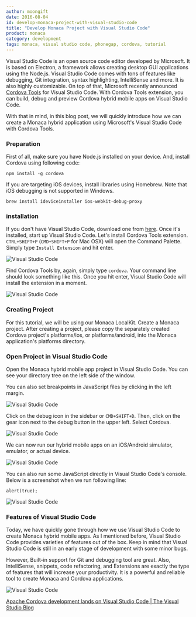 ```yaml
---
author: moongift
date: 2016-08-04
id: develop-monaca-project-with-visual-studio-code
title: "Develop Monaca Project with Visual Studio Code"
product: monaca
category: development
tags: monaca, visual studio code, phonegap, cordova, tutorial
---
```



Visual Studio Code is an open source code editor developed by Microsoft. It is based on Electron, a framework allows creating desktop GUI applications using the Node.js. Visual Studio Code comes with tons of features like debugging, Git integration, syntax highlighting, IntelliSense and more. It is also highly customizable. On top of that, Microsoft recently announced [Cordova Tools](https://github.com/Microsoft/vscode-cordova) for Visual Studio Code. With Cordova Tools extension, you can build, debug and preview Cordova hybrid mobile apps on Visual Studio Code.

With that in mind, in this blog post, we will quickly introduce how we can create a Monaca hybrid application using Microsoft's Visual Studio Code with Cordova Tools.


<!-- more -->

### Preparation

First of all, make sure you have Node.js installed on your device.
And, install Cordova using following code:

```
npm install -g cordova
```

If you are targeting iOS devices, install libraries using Homebrew.
Note that iOS debugging is not supported in Windows.

```
brew install ideviceinstaller ios-webkit-debug-proxy
```


### installation

If you don't have Visual Studio Code, download one from [here](https://code.visualstudio.com/
).
Once it's installed, start up Visual Studio Code.
Let's install Cordova Tools extension.
`CTRL+SHIFT+P` (`CMD+SHIFT+P` for Mac OSX) will open the Command Palette.
Simply type `Install Extension` and hit enter.


![Visual Studio Code](/blog/content/images/2016/Mar/vscode-cordova-1.png)

Find Cordova Tools by, again, simply type `cordova`.
Your command line should look something like this.
Once you hit enter, Visual Studio Code will install the extension in a moment.


![Visual Studio Code](/blog/content/images/2016/Mar/vscode-cordova-2.png)


### Creating Project

For this tutorial, we will be using our Monaca LocalKit.
Create a Monaca project.
After creating a project, please copy the separately created Cordova project's platforms/ios, or platforms/android, into the Monaca application's platforms directory.


### Open Project in Visual Studio Code

Open the Monaca hybrid mobile app project in Visual Studio Code.
You can see your directory tree on the left side of the window.

You can also set breakpoints in JavaScript files by clicking in the left margin.

![Visual Studio Code](/blog/content/images/2016/Mar/vscode-cordova-3.png)


Click on the debug icon in the sidebar or `CMD+SHIFT+D`.
Then, click on the gear icon next to the debug button in the upper left.
Select Cordova.

![Visual Studio Code](/blog/content/images/2016/Mar/vscode-cordova-4.png)


We can now run our hybrid mobile apps on an iOS/Android simulator, emulator, or actual device.


![Visual Studio Code](/blog/content/images/2016/Mar/vscode-cordova-5.png)


You can also run some JavaScript directly in Visual Studio Code's console.
Below is a screenshot when we run following line:
```
alert(true);
```


![Visual Studio Code](/blog/content/images/2016/Mar/vscode-cordova-6.png)



### Features of Visual Studio Code

Today, we have quickly gone through how we use Visual Studio Code to create Monaca hybrid mobile apps.
As I mentioned before, Visual Studio Code provides varieties of features out of the box.
Keep in mind that Visual Studio Code is still in an early stage of development with some minor bugs.

However, Built-in support for Git and debugging tool are great. Also, IntelliSense, snippets, code refactoring, and Extensions are exactly the type of features that will increase your productivity.
It is a powerful and reliable tool to create Monaca and Cordova applications.


![Visual Studio Code](/blog/content/images/2016/Mar/vscode-cordova-7.png)


[Apache Cordova development lands on Visual Studio Code | The Visual Studio Blog](https://blogs.msdn.microsoft.com/visualstudio/2016/01/28/apache-cordova-development-lands-on-visual-studio-code/)
